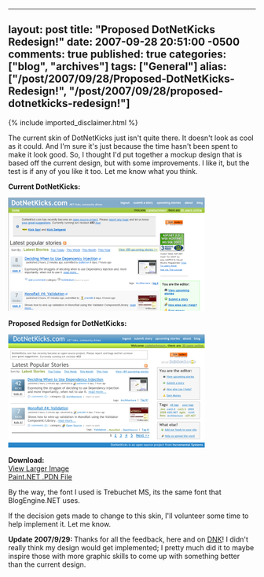   ---
  layout: post
  title: "Proposed DotNetKicks Redesign!"
  date: 2007-09-28 20:51:00 -0500
  comments: true
  published: true
  categories: ["blog", "archives"]
  tags: ["General"]
  alias: ["/post/2007/09/28/Proposed-DotNetKicks-Redesign!", "/post/2007/09/28/proposed-dotnetkicks-redesign!"]
  ---
<!-- more -->
{% include imported_disclaimer.html %}
<P>The current skin of DotNetKicks just isn't quite there. It doesn't look as cool as it could. And I'm sure it's just because the time hasn't been spent to make it look good. So, I thought I'd put together a mockup design that is based off the current design, but with some improvements. I like it, but the test is if any of you like it too. Let me know what you think.</P>
<P><STRONG>Current DotNetKicks:</STRONG></P>
<P><IMG alt="Original DotNetKicks Skin" hspace=0 src="/Download/Blog/1405/Original_Thumb.png" align=baseline border=0></P>
<P><STRONG>Proposed Redsign for DotNetKicks:</STRONG></P>
<P><IMG alt="" hspace=0 src="/Download/Blog/1405/ProposedDotNetKicksRedesign%20_Thumb.png" align=baseline border=0></P>
<P><STRONG>Download:</STRONG><BR><A href="/Download/Blog/1405/ProposedDotNetKicksRedesign.png">View Larger Image</A><BR><A href="/Download/Blog/1405/ProposedDotNetKicksRedesign.pdn">Paint.NET .PDN File</A></P>
<P>By the way, the font I used is Trebuchet MS, its the same font that BlogEngine.NET uses.</P>
<P>If the decision&nbsp;gets made to change to this skin, I'll volunteer some time to help implement it. Let me know.</P>
<P><STRONG>Update 2007/9/29: </STRONG>Thanks for all the feedback, here and on <A href="http://dotnetkicks.com/opensource/Proposed_DotNetKicks_Redesign">DNK</A>!&nbsp;I didn't really think my design would get implemented; I pretty much did it to maybe inspire those with more graphic skills to come up with something better than the current design.</P>
